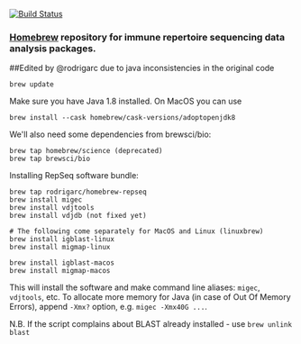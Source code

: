 [![Build Status](https://travis-ci.org/mikessh/homebrew-repseq.svg?branch=master)](https://travis-ci.org/mikessh/homebrew-repseq)

### [Homebrew](http://brew.sh) repository for immune repertoire sequencing data analysis packages.
##Edited by @rodrigarc due to java inconsistencies in the original code
```{bash}
brew update
```

Make sure you have Java 1.8 installed. On MacOS you can use

```{bash}
brew install --cask homebrew/cask-versions/adoptopenjdk8
```

We'll also need some dependencies from brewsci/bio:
```{bash}
brew tap homebrew/science (deprecated)
brew tap brewsci/bio
```

Installing RepSeq software bundle:

```{bash}
brew tap rodrigarc/homebrew-repseq
brew install migec
brew install vdjtools
brew install vdjdb (not fixed yet)

# The following come separately for MacOS and Linux (linuxbrew)
brew install igblast-linux
brew install migmap-linux

brew install igblast-macos
brew install migmap-macos
```

This will install the software and make command line aliases: ``migec``, ``vdjtools``, etc.
To allocate more memory for Java (in case of Out Of Memory Errors), append ``-Xmx?`` option, e.g. ``migec -Xmx40G ...``.

N.B. If the script complains about BLAST already installed - use ``brew unlink blast``
